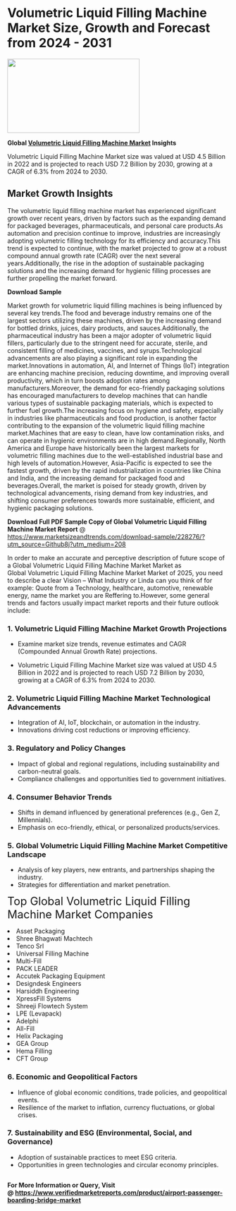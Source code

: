<H1>Volumetric Liquid Filling Machine Market Size, Growth and Forecast from 2024 - 2031</H1><img class="aligncenter size-medium wp-image-584254" src="https://thirdeyenews.in/wp-content/uploads/2024/09/Global-Market-Research-300x168.jpeg" alt="" width="300" height="168" /><p><strong>Global&nbsp;<a href="https://www.marketsizeandtrends.com/download-sample/228276/?utm_source=Github8j?utm_medium=208">Volumetric Liquid Filling Machine Market</a> Insights</strong></p><p>Volumetric Liquid Filling Machine Market size was valued at USD 4.5 Billion in 2022 and is projected to reach USD 7.2 Billion by 2030, growing at a CAGR of 6.3% from 2024 to 2030.</p><p><h2>Market Growth Insights</h2> <p>The volumetric liquid filling machine market has experienced significant growth over recent years, driven by factors such as the expanding demand for packaged beverages, pharmaceuticals, and personal care products.As automation and precision continue to improve, industries are increasingly adopting volumetric filling technology for its efficiency and accuracy.This trend is expected to continue, with the market projected to grow at a robust compound annual growth rate (CAGR) over the next several years.Additionally, the rise in the adoption of sustainable packaging solutions and the increasing demand for hygienic filling processes are further propelling the market forward.</p> <p><strong>Download Sample</strong></p> <p>Market growth for volumetric liquid filling machines is being influenced by several key trends.The food and beverage industry remains one of the largest sectors utilizing these machines, driven by the increasing demand for bottled drinks, juices, dairy products, and sauces.Additionally, the pharmaceutical industry has been a major adopter of volumetric liquid fillers, particularly due to the stringent need for accurate, sterile, and consistent filling of medicines, vaccines, and syrups.Technological advancements are also playing a significant role in expanding the market.Innovations in automation, AI, and Internet of Things (IoT) integration are enhancing machine precision, reducing downtime, and improving overall productivity, which in turn boosts adoption rates among manufacturers.Moreover, the demand for eco-friendly packaging solutions has encouraged manufacturers to develop machines that can handle various types of sustainable packaging materials, which is expected to further fuel growth.The increasing focus on hygiene and safety, especially in industries like pharmaceuticals and food production, is another factor contributing to the expansion of the volumetric liquid filling machine market.Machines that are easy to clean, have low contamination risks, and can operate in hygienic environments are in high demand.Regionally, North America and Europe have historically been the largest markets for volumetric filling machines due to the well-established industrial base and high levels of automation.However, Asia-Pacific is expected to see the fastest growth, driven by the rapid industrialization in countries like China and India, and the increasing demand for packaged food and beverages.Overall, the market is poised for steady growth, driven by technological advancements, rising demand from key industries, and shifting consumer preferences towards more sustainable, efficient, and hygienic packaging solutions.</p> <p><span class=""><strong>Download Full PDF Sample Copy of Global Volumetric Liquid Filling Machine Market Report</strong> @ <a href="https://www.marketsizeandtrends.com/download-sample/228276/?utm_source=Github8j?utm_medium=208" target="_blank">https://www.marketsizeandtrends.com/download-sample/228276/?utm_source=Github8j?utm_medium=208</a></span></p><p>In order to make an accurate and perceptive description of future scope of a Global&nbsp;Volumetric Liquid Filling Machine Market Market as Global&nbsp;Volumetric Liquid Filling Machine Market Market of 2025, you need to describe a clear Vision &ndash; What Industry or Linda can you think of for example: Quote from a Technology, healthcare, automotive, renewable energy, name the market you are Reffering to.However, some general trends and factors usually impact market reports and their future outlook include:</p><h3>1.&nbsp;<strong>Volumetric Liquid Filling Machine Market Growth Projections</strong></h3><ul><li>Examine market size trends, revenue estimates and CAGR (Compounded Annual Growth Rate) projections.</li><li><p>Volumetric Liquid Filling Machine Market size was valued at USD 4.5 Billion in 2022 and is projected to reach USD 7.2 Billion by 2030, growing at a CAGR of 6.3% from 2024 to 2030.</p></li></ul><h3>2.&nbsp;<strong>Volumetric Liquid Filling Machine Market Technological Advancements</strong></h3><ul><li>Integration of AI, IoT, blockchain, or automation in the industry.</li><li>Innovations driving cost reductions or improving efficiency.</li></ul><h3>3.&nbsp;<strong>Regulatory and Policy Changes</strong></h3><ul><li>Impact of global and regional regulations, including sustainability and carbon-neutral goals.</li><li>Compliance challenges and opportunities tied to government initiatives.</li></ul><h3>4.&nbsp;<strong>Consumer Behavior Trends</strong></h3><ul><li>Shifts in demand influenced by generational preferences (e.g., Gen Z, Millennials).</li><li>Emphasis on eco-friendly, ethical, or personalized products/services.</li></ul><h3>5.&nbsp;<strong>Global Volumetric Liquid Filling Machine Market Competitive Landscape</strong></h3><ul><li>Analysis of key players, new entrants, and partnerships shaping the industry.</li><li>Strategies for differentiation and market penetration.</li></ul><p data-pm-slice="1 1 []"><span style="color: inherit; font-family: inherit; font-size: 25px;">Top Global Volumetric Liquid Filling Machine Market Companies</span></p><div class="" data-test-id=""><p><li>Asset Packaging</li><li> Shree Bhagwati Machtech</li><li> Tenco Srl</li><li> Universal Filling Machine</li><li> Multi-Fill</li><li> PACK LEADER</li><li> Accutek Packaging Equipment</li><li> Designdesk Engineers</li><li> Harsiddh Engineering</li><li> XpressFill Systems</li><li> Shreeji Flowtech System</li><li> LPE (Levapack)</li><li> Adelphi</li><li> All-Fill</li><li> Helix Packaging</li><li> GEA Group</li><li> Hema Filling</li><li> CFT Group</li></p></div><h3>6.&nbsp;<strong>Economic and Geopolitical Factors</strong></h3><ul><li>Influence of global economic conditions, trade policies, and geopolitical events.</li><li>Resilience of the market to inflation, currency fluctuations, or global crises.</li></ul><h3>7.&nbsp;<strong>Sustainability and ESG (Environmental, Social, and Governance)</strong></h3><ul><li>Adoption of sustainable practices to meet ESG criteria.</li><li>Opportunities in green technologies and circular economy principles.</li></ul><h2><strong style="font-size: 14px;">For More Information or Query, Visit @&nbsp;</strong><a style="background-color: #ffffff; font-size: 14px;" href="https://www.marketsizeandtrends.com/report/volumetric-liquid-filling-machine-market/" target="_blank">https://www.verifiedmarketreports.com/product/airport-passenger-boarding-bridge-market</a></h2>